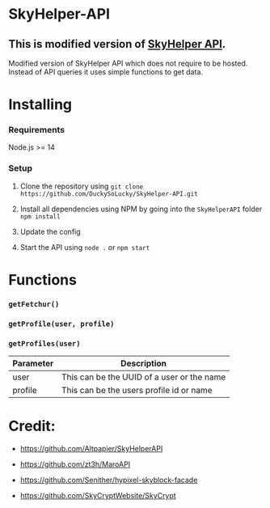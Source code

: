 # SkyHelper-API

## This is modified version of [SkyHelper API](https://github.com/Altpapier/SkyHelperAPI).

Modified version of SkyHelper API which does not require to be hosted. Instead of API queries it uses simple functions to get data.

# Installing

### Requirements

Node.js >= 14

### Setup

1. Clone the repository using
   `git clone https://github.com/DuckySoLucky/SkyHelper-API.git`

2. Install all dependencies using NPM by going into the `SkyHelperAPI` folder
   `npm install`

3. Update the config

4. Start the API using `node .` or `npm start`

# Functions

### `getFetchur()`

### `getProfile(user, profile)`

### `getProfiles(user)`

| Parameter | Description                                |
| --------- | ------------------------------------------ |
| user      | This can be the UUID of a user or the name |
| profile   | This can be the users profile id or name   |

# Credit:

-   https://github.com/Altpapier/SkyHelperAPI

-   https://github.com/zt3h/MaroAPI

-   https://github.com/Senither/hypixel-skyblock-facade

-   https://github.com/SkyCryptWebsite/SkyCrypt
